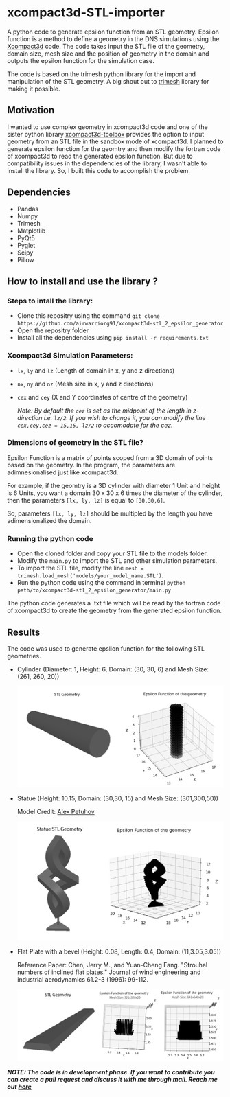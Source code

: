 # xcompact3d-STL-importer
A python code to generate epsilon function from an STL geometry. Epsilon function is a method to define a geometry in the DNS simulations using the [Xcompact3d](https://github.com/xcompact3d/Incompact3d) code. The code takes input the STL file of the geometry, domain size, mesh size and the position of geometry in the domain and outputs the epsilon function for the simulation case. 

The code is based on the trimesh python library for the import and manipulation of the STL geometry. A big shout out to [trimesh](https://github.com/mikedh/trimesh) library for making it possible. 

## Motivation
I wanted to use complex geometry in xcompact3d code and one of the sister python library [xcompact3d-toolbox](https://github.com/fschuch/xcompact3d_toolbox/) provides the option to input geometry from an STL file in the sandbox mode of xcompact3d. I planned to generate epsilon function for the geomtry and then modify the fortran code of xcompact3d to read the generated epsilon function. But due to compatibility issues in the dependencies of the library, I wasn't able to install the library. So, I built this code to accomplish the problem.

## Dependencies
+ Pandas
+ Numpy
+ Trimesh
+ Matplotlib
+ PyQt5
+ Pyglet
+ Scipy
+ Pillow

## How to install and use the library ?
### Steps to intall the library:
+ Clone this repositry using the command `git clone https://github.com/airwarriorg91/xcompact3d-stl_2_epsilon_generator`
+ Open the repositry folder
+ Install all the dependencies using `pip install -r requirements.txt`

### Xcompact3d Simulation Parameters:
+ `lx`, `ly` and `lz` (Length of domain in x, y and z directions)
+ `nx`, `ny` and `nz` (Mesh size in x, y and z directions)
+ `cex` and `cey` (X and Y coordinates of centre of the geometry)

  _Note: By default the `cez` is set as the midpoint of the length in z-direction i.e. `lz/2`. If you wish to change it, you can modify the line 
  `cex,cey,cez = 15,15, lz/2` to accomodate for the cez._

### Dimensions of geometry in the STL file?
Epsilon Function is a matrix of points scoped from a 3D domain of points based on the geometry. In the program, the parameters are adimnesionalised just like xcompact3d.

For example, if the geomtry is a 3D cylinder with diameter 1 Unit and height is 6 Units, you want a domain 30 x 30 x 6 times the diameter of the cylinder, then the parameters `[lx, ly, lz]` is equal to `[30,30,6]`.

So, parameters `[lx, ly, lz]` should be multipled by the length you have adimensionalized the domain. 

### Running the python code
+ Open the cloned folder and copy your STL file to the models folder.
+ Modify the `main.py` to import the STL and other simulation parameters.
+ To import the STL file, modify the line `mesh = trimesh.load_mesh('models/your_model_name.STL')`.
+ Run the python code using the command in terminal `python path/to/xcompact3d-stl_2_epsilon_generator/main.py`

The python code generates a .txt file which will be read by the fortran code of xcompact3d to create the geometry from the generated epsilon function.


## Results
The code was used to generate epslion function for the following STL geometries.

* Cylinder (Diameter: 1, Height: 6, Domain: (30, 30, 6) and Mesh Size: (261, 260, 20))

  ![Cylinder STL Geometry visualized and converted into Epsilon function using the code](/images/cylinder.png)

* Statue (Height: 10.15, Domain: (30,30, 15) and Mesh Size: (301,300,50))
  
  Model Credit: [Alex Petuhov](https://grabcad.com/library/abstraction-2)

  ![Statue STL Geometry visualized and converted into Epsilon function using the code](/images/statue.png)

* Flat Plate with a bevel (Height: 0.08, Length: 0.4, Domain: (11,3.05,3.05))
  
  Reference Paper: Chen, Jerry M., and Yuan-Cheng Fang. "Strouhal numbers of inclined flat plates." Journal of wind engineering and industrial aerodynamics 61.2-3 (1996): 99-112. 

   ![Flat Plate STL Geometry visualized and converted into Epsilon function using the code](/images/flat-plate.png)

***NOTE: The code is in development phase. If you want to contribute you can create a pull request and discuss it with me through mail. Reach me out [here](mailto:gauravxpgupta@gmail.com)***
